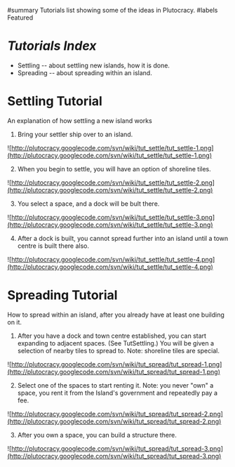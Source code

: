 ﻿#summary Tutorials list showing some of the ideas in Plutocracy.
#labels Featured

# _Tutorials Index_ #

  * Settling            -- about settling new islands, how it is done.
  * Spreading           -- about spreading within an island.

# Settling Tutorial #
An explanation of how settling a new island works

1) Bring your settler ship over to an island.

![http://plutocracy.googlecode.com/svn/wiki/tut_settle/tut_settle-1.png](http://plutocracy.googlecode.com/svn/wiki/tut_settle/tut_settle-1.png)

2) When you begin to settle, you will have an option of shoreline tiles.

![http://plutocracy.googlecode.com/svn/wiki/tut_settle/tut_settle-2.png](http://plutocracy.googlecode.com/svn/wiki/tut_settle/tut_settle-2.png)

3) You select a space, and a dock will be bult there.

![http://plutocracy.googlecode.com/svn/wiki/tut_settle/tut_settle-3.png](http://plutocracy.googlecode.com/svn/wiki/tut_settle/tut_settle-3.png)

4) After a dock is built, you cannot spread further into an island until a town centre is built there also.

![http://plutocracy.googlecode.com/svn/wiki/tut_settle/tut_settle-4.png](http://plutocracy.googlecode.com/svn/wiki/tut_settle/tut_settle-4.png)

# Spreading Tutorial #
How to spread within an island, after you already have at least one building on it.

1) After you have a dock and town centre established, you can start expanding to adjacent spaces. (See TutSettling.) You will be given a selection of nearby tiles to spread to. Note: shoreline tiles are special.

![http://plutocracy.googlecode.com/svn/wiki/tut_spread/tut_spread-1.png](http://plutocracy.googlecode.com/svn/wiki/tut_spread/tut_spread-1.png)

2) Select one of the spaces to start renting it. Note: you never "own" a space, you rent it from the Island's government and repeatedly pay a fee.

![http://plutocracy.googlecode.com/svn/wiki/tut_spread/tut_spread-2.png](http://plutocracy.googlecode.com/svn/wiki/tut_spread/tut_spread-2.png)

3) After you own a space, you can build a structure there.

![http://plutocracy.googlecode.com/svn/wiki/tut_spread/tut_spread-3.png](http://plutocracy.googlecode.com/svn/wiki/tut_spread/tut_spread-3.png)